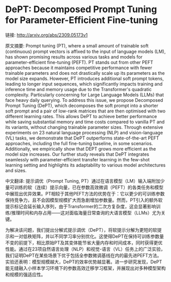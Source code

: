 # DePT: Decomposed Prompt Tuning for Parameter-Efficient Fine-tuning

链接: http://arxiv.org/abs/2309.05173v1

原文摘要:
Prompt tuning (PT), where a small amount of trainable soft (continuous)
prompt vectors is affixed to the input of language models (LM), has shown
promising results across various tasks and models for parameter-efficient
fine-tuning (PEFT). PT stands out from other PEFT approaches because it
maintains competitive performance with fewer trainable parameters and does not
drastically scale up its parameters as the model size expands. However, PT
introduces additional soft prompt tokens, leading to longer input sequences,
which significantly impacts training and inference time and memory usage due to
the Transformer's quadratic complexity. Particularly concerning for Large
Language Models (LLMs) that face heavy daily querying. To address this issue,
we propose Decomposed Prompt Tuning (DePT), which decomposes the soft prompt
into a shorter soft prompt and a pair of low-rank matrices that are then
optimised with two different learning rates. This allows DePT to achieve better
performance while saving substantial memory and time costs compared to vanilla
PT and its variants, without changing trainable parameter sizes. Through
extensive experiments on 23 natural language processing (NLP) and
vision-language (VL) tasks, we demonstrate that DePT outperforms
state-of-the-art PEFT approaches, including the full fine-tuning baseline, in
some scenarios. Additionally, we empirically show that DEPT grows more
efficient as the model size increases. Our further study reveals that DePT
integrates seamlessly with parameter-efficient transfer learning in the
few-shot learning setting and highlights its adaptability to various model
architectures and sizes.

中文翻译:
提示调优（Prompt Tuning, PT）通过在语言模型（LM）输入端附加少量可训练的软（连续）提示向量，已在参数高效微调（PEFT）的各类任务和模型中展现出优异效果。PT相较于其他PEFT方法的优势在于：它以更少的可训练参数保持竞争力，且不会因模型规模扩大而急剧增加参数量。然而，PT引入的额外软提示标记会延长输入序列，由于Transformer的二次方复杂度，这会显著影响训练/推理时间和内存占用——这对面临海量日常查询的大语言模型（LLMs）尤为关键。

为解决该问题，我们提出分解式提示调优（DePT），将软提示分解为更短的软提示和一对低秩矩阵，并以不同学习率分别优化。这使得DePT在保持可训练参数量不变的前提下，相比原始PT及其变体能节省大量内存和时间成本，同时获得更优性能。通过在23项自然语言处理（NLP）和视觉-语言（VL）任务上的广泛实验，我们证明DePT在某些场景下优于包括全参数微调基线在内的最先进PEFT方法。实验还表明：模型规模越大，DePT的效率优势越显著。进一步研究发现，DePT能无缝融入小样本学习环境下的参数高效迁移学习框架，并展现出对多种模型架构和规模的强适应性。
